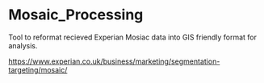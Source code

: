 # Mosaic_Processing

Tool to reformat recieved Experian Mosiac data into GIS friendly format for analysis. 

https://www.experian.co.uk/business/marketing/segmentation-targeting/mosaic/
